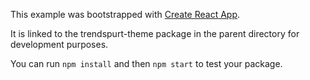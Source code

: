 This example was bootstrapped with [Create React App](https://github.com/facebook/create-react-app).

It is linked to the trendspurt-theme package in the parent directory for development purposes.

You can run `npm install` and then `npm start` to test your package.
